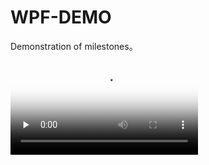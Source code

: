 # WPF-DEMO
Demonstration of milestones。

<video id="video" controls="" preload="none" poster="封面">
      <source id="mp4" src="demo.m,p4" type="video/mp4">
</videos>
